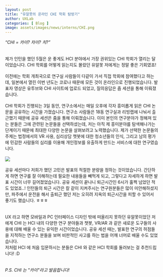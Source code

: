 ```yaml
---
layout: post
title: "유알못의 온라인 CHI 학회 탐방기"
author: UXLab
categories: [ Blog ]
image: assets/images/news/interns/CHI.png
---
```


<i>“CHI = 카이? 차이? 치?”</i><br>
<br>
<br>
제가 인턴을 했던 5월은 운 좋게도 HCI 분야에서 가장 권위있는 CHI 학회가 열리는 달이었습니다. CHI 학회를 어떻게 읽는지도 몰랐던 유알못 저에게는 정말 좋은 기회였죠! <br>
<br>
이전에는 학회 개최국으로 연구실 사람들이 다같이 가서 직접 학회에 참여했다고 하는데, 일본에서 열린 이번 년도는 코로나 때문에 모든 것이 온라인으로 진행되었습니다. 발표자 영상은 유투브와 CHI 사이트에 업로드 되었고, 질의응답은 줌 세션을 통해 이뤄졌습니다.<br>
<br>
CHI 학회가 진행되는 3일 동안, 연구소에서는 매일 오후에 각자 흥미롭게 읽은 CHI 논문을 공유하는 시간을 가졌습니다. 
연구소 사람들은 18동 연구실과 리빙랩에 나눠서 출근했기 때문에 공유 세션은 줌을 통해 이뤄졌습니다. 이미 본인의 연구분야가 정해져 있는 분들은 그에 관련된 논문들을 선택하셨는데, 저는 아직 제 흥미분야를 탐색해나가는 단계이기 때문에 최대한 다양한 논문을 살펴보려고 노력했습니다. 제가 선택한 논문들의 주제는 법정에서의 VR 사용, 심리상담 챗봇에 대한 청소년들의 인식, 그리고 남의 평가에 민감한 사람들의 심리를 이용해 개인정보를 유출하게 만드는 서비스에 대한 연구였습니다.
<br>
<br>
<img src="{{site.baseurl}}/assets/images/news/interns/CHI.png">
<br>
<br>
공유 세션마다 저희가 했던 고민은 발표의 적절한 분량을 정하는 것이었습니다. 간단하게 하면 연구를 잘 이해하는데 필요한 내용들을 빼먹게 되고, 그렇다고 자세하게 하면 발표 시간이 너무 길어졌었습니다. 공유 세션이 끝나니 퇴근시간인 6시가 훌쩍 넘었던 적도 있었죠..! 인턴들의 퇴근 시간은 칼 같이 지켜주시는 연구원분들은 많이 미안해하셨지만, 파주에서 운전을 해서 출퇴근 했던 저는 오히려 지옥의 퇴근시간을 피할 수 있어서 좋기도 했습니다. ㅎㅎㅎ<br>
<br>
<br>
UX 라고 하면 모바일과 PC 인터페이스 디자인 밖에 떠올리지 못하던 유알못이었던 저에게 CHI 는 HCI 내의 다양한 연구 분야들과 챗봇, VR/AR 과 같은 새로운 도구들의 사용에 대해 배울 수 있는 유익한 시간이었습니다. 공유 세션 때는, 발표한 연구의 허점들을 지적하는 연구소 분들을 보며 비판적인 사고를 하는 법을 어깨 너머로 배울 수도 있었습니다.<br>
저처럼 HCI 에 처음 입문하시는 분들은 CHI 와 같은 HCI 학회를 둘러보는 걸 추천드립니다! :D<br>
<br>
<br>
<i>P.S. CHI 는 "카이"라고 발음합니다!</i>
<br>
